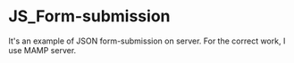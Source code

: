 # JS_Form-submission

It's an example of JSON form-submission on server.
For the correct work, I use MAMP server.
